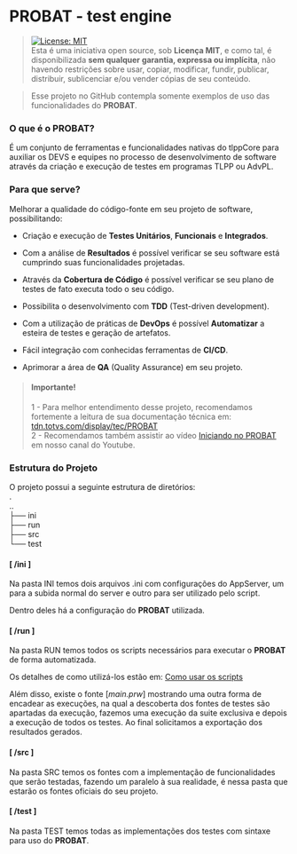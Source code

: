 # PROBAT - test engine

> [![License: MIT](https://img.shields.io/badge/License-MIT-yellow.svg)](https://opensource.org/licenses/MIT)<br>Esta é uma iniciativa open source, sob **Licença MIT**, e como tal, é disponibilizada **sem qualquer garantia, expressa ou implícita**, não havendo restrições sobre usar, copiar, modificar, fundir, publicar, distribuir, sublicenciar e/ou vender cópias de seu conteúdo.

> Esse projeto no GitHub contempla somente exemplos de uso das funcionalidades do **PROBAT**.

### O que é o PROBAT?

É um conjunto de ferramentas e funcionalidades nativas do tlppCore para auxiliar os DEVS e equipes no processo de desenvolvimento de software através da criação e execução de testes em programas TLPP ou AdvPL.

### Para que serve?

Melhorar a qualidade do código-fonte em seu projeto de software, possibilitando: 

* Criação e execução de **Testes Unitários**, **Funcionais** e **Integrados**.

* Com a análise de **Resultados** é possível verificar se seu software está cumprindo suas funcionalidades projetadas.

* Através da **Cobertura de Código** é possível verificar se seu plano de testes de fato executa todo o seu código.

* Possibilita o desenvolvimento com **TDD** (Test-driven development).

* Com a utilização de práticas de **DevOps** é possível **Automatizar** a esteira de testes e geração de artefatos.

* Fácil integração com conhecidas ferramentas de **CI/CD**.

* Aprimorar a área de **QA** (Quality Assurance) em seu projeto.


> #### Importante!
> 
> 1 - Para melhor entendimento desse projeto, recomendamos fortemente a leitura de sua documentação técnica em: [tdn.totvs.com/display/tec/PROBAT](https://tdn.totvs.com/display/tec/PROBAT)<br>
> 2 - Recomendamos também assistir ao vídeo [Iniciando no PROBAT](https://www.youtube.com/watch?v=covZWUvXwRA) em nosso canal do Youtube.

### Estrutura do Projeto

O projeto possui a seguinte estrutura de diretórios:<br>
.<br>
..<br>
├── ini<br>
├── run<br>
├── src<br>
└── test<br>

#### [ /ini ]

Na pasta INI temos dois arquivos .ini com configurações do AppServer, um para a subida normal do server e outro para ser utilizado pelo script.

Dentro deles há a configuração do **PROBAT** utilizada.
#### [ /run ]

Na pasta RUN temos todos os scripts necessários para executar o **PROBAT** de forma automatizada.

Os detalhes de como utilizá-los estão em: [Como usar os scripts](scripts.MD)

Além disso, existe o fonte [*main.prw*] mostrando uma outra forma de encadear as execuções, na qual a descoberta dos fontes de testes são apartadas da execução, fazemos uma execução da suite exclusiva e depois a execução de todos os testes. Ao final solicitamos a exportação dos resultados gerados.

#### [ /src ]

Na pasta SRC temos os fontes com a implementação de funcionalidades que serão testadas, fazendo um paralelo à sua realidade, é nessa pasta que estarão os fontes oficiais do seu projeto.

#### [ /test ]

Na pasta TEST temos todas as implementações dos testes com sintaxe para uso do **PROBAT**.
